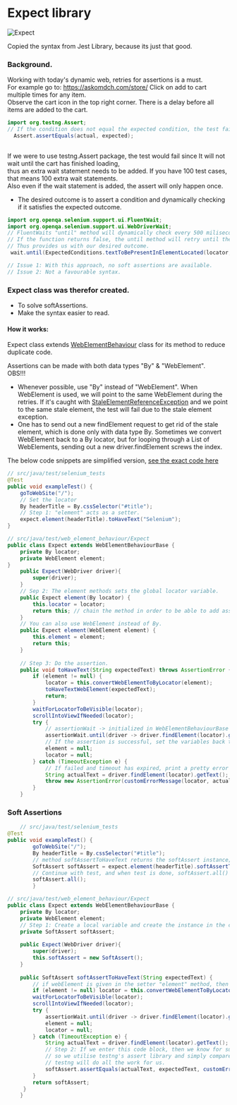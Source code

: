 
# Expect library



![Expect](https://miro.medium.com/max/1400/1*P_zZlof7IhiohKQ7QEaXzA.webp)

Copied the syntax from Jest Library, because its just that good.

### Background.

Working with today's dynamic web, retries for assertions is a must.  
For example go to: https://askomdch.com/store/ Click on add to cart multiple times for any item.  
Observe the cart icon in the top right corner. There is a delay before all items are added to the cart.

```java
import org.testng.Assert;
// If the condition does not equal the expected condition, the test fails. Immediately.
  Assert.assertEquals(actual, expected);
   

```
If we were to use testng.Assert package, the test would fail since It will not wait until the cart has finished loading,  
thus an extra wait statement needs to be added. If you have 100 test cases, that means 100 extra wait statements.  
Also even if the wait statement is added, the assert will only happen once. 
- The desired outcome is to assert a condition and dynamically checking if it satisfies the expected outcome. 




```java
import org.openqa.selenium.support.ui.FluentWait;
import org.openqa.selenium.support.ui.WebDriverWait;
// FluentWaits "until" method will dynamically check every 500 miliseconds if the function within it returns true.
// If the function returns false, the until method will retry until the given time out expires.
// Thus provides us with our desired outcome.
 wait.until(ExpectedConditions.textToBePresentInElementLocated(locator, "Hello world"));

// Issue 1: With this approach, no soft assertions are available.
// Issue 2: Not a favourable syntax.
```

### Expect class was therefor created.
- To solve softAssertions.
- Make the syntax easier to read.

#### How it works:
Expect class extends [WebElementBehaviour]() class for its method to reduce duplicate code.

Assertions can be made with both data types "By" & "WebElement".  
OBS!!!
 - Whenever possible, use "By" instead of "WebElement". When WebElement is used, we will point to the same WebElement during the retries. If it's caught with [StaleElementReferenceException](https://www.selenium.dev/selenium/docs/api/java/org/openqa/selenium/StaleElementReferenceException.html) and we point to the same stale element, the test will fail due to the stale element exception.
 - One has to send out a new findElement request to get rid of the stale element, which is done only with data type By. Sometimes we convert WebElement back to a By locator, but for looping through a List of WebElements, sending out a new driver.findElement screws the index.

The below code snippets are simplified version, [see the exact code here](https://github.com/oscargforce/Selenium-Java-Framework/blob/main/src/test/java/web_element_behaviour/WebElementBehaviourBase.java)
````java
// src/java/test/selenium_tests
@Test
public void exampleTest() {
    goToWebSite("/");
    // Set the locator
    By headerTitle = By.cssSelector("#title");
    // Step 1: "element" acts as a setter.
    expect.element(headerTitle).toHaveText("Selenium");
}

// src/java/test/web_element_behaviour/Expect
public class Expect extends WebElementBehaviourBase {
    private By locator;
    private WebElement element;
}
    public Expect(WebDriver driver){
        super(driver);
    }
    // Sep 2: The element methods sets the global locator variable.
    public Expect element(By locator) {
        this.locator = locator;
        return this; // chain the method in order to be able to add assertions.
    }
    // You can also use WebElement instead of By.
    public Expect element(WebElement element) {
        this.element = element;
        return this;
    }
    
    // Step 3: Do the assertion.
    public void toHaveText(String expectedText) throws AssertionError {
        if (element != null) {
            locator = this.convertWebElementToByLocator(element);
            toHaveTextWebElement(expectedText);
            return;
        }
        waitForLocatorToBeVisible(locator);
        scrollIntoViewIfNeeded(locator);
        try { 
            // assertionWait -> initialized in WebElementBehaviourBase === timeout for retrying which is set in the config.properties file.
            assertionWait.until(driver -> driver.findElement(locator).getText().equals(expectedText));
            // If the assertion is successful, set the variables back to null, so it won't break our if statements, for the next set of assertions.
            element = null;
            locator = null;
        } catch (TimeoutException e) {
            // If failed and timeout has expired, print a pretty error message.
            String actualText = driver.findElement(locator).getText();
            throw new AssertionError(customErrorMessage(locator, actualText, expectedText, "text content") + e);
        }
    }

````
### Soft Assertions

```java
    // src/java/test/selenium_tests
@Test
public void exampleTest() {
        goToWebSite("/");
        By headerTitle = By.cssSelector("#title");
        // method softAssertToHaveText returns the softAssert instance;
        SoftAssert softAssert = expect.element(headerTitle).softAssertToHaveText("Selenium");
        // Continue with test, and when test is done, softAssert.all() to throw any caught errors.
        softAssert.all();
        }

// src/java/test/web_element_behaviour/Expect
public class Expect extends WebElementBehaviourBase {
    private By locator;
    private WebElement element;
    // Step 1: Create a local variable and create the instance in the constructor.
    private SoftAssert softAssert;
    
    public Expect(WebDriver driver){
        super(driver);
        this.softAssert = new SoftAssert();
    }
    
    public SoftAssert softAssertToHaveText(String expectedText) {
        // if webElement is given in the setter "element" method, then convert it to locator.
        if (element != null) locator = this.convertWebElementToByLocator(element);
        waitForLocatorToBeVisible(locator);
        scrollIntoViewIfNeeded(locator);
        try {
            assertionWait.until(driver -> driver.findElement(locator).getText().equals(expectedText));
            element = null;
            locator = null;
        } catch (TimeoutException e) {
            String actualText = driver.findElement(locator).getText();
            // Step 2: If we enter this code block, then we know for sure that the actual is different from the expected value.
            // so we utilise testng's assert library and simply compare them once again, to create the caught error. Easy!
            // testng will do all the work for us.
            softAssert.assertEquals(actualText, expectedText, customErrorMessage(locator, actualText, expectedText, "text content"));
        }
        return softAssert;
     }
    }
```

